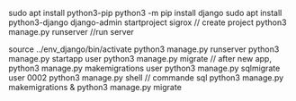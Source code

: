 sudo apt install python3-pip
python3 -m pip install django
sudo apt install python3-django
django-admin startproject sigrox  // create project
python3 manage.py runserver       //run server

source ../env_django/bin/activate
python3 manage.py runserver
python3 manage.py startapp user
python3 manage.py migrate // after new app,
python3 manage.py makemigrations user
python3 manage.py sqlmigrate user 0002
python3 manage.py shell // commande sql
python3 manage.py makemigrations & python3 manage.py migrate




